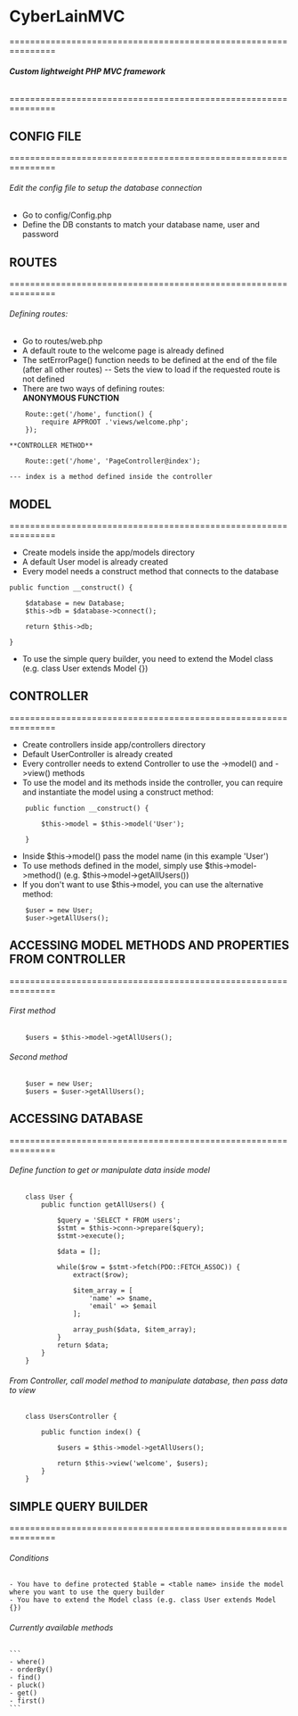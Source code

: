 # **CyberLainMVC**
=============================================================== 
###### **Custom lightweight PHP MVC framework**
=============================================================== 

## CONFIG FILE
===============================================================
###### Edit the config file to setup the database connection
- Go to config/Config.php
- Define the DB constants to match your database name, user and password


## ROUTES	
===============================================================  
###### Defining routes:
- Go to routes/web.php
- A default route to the welcome page is already defined
- The setErrorPage() function needs to be defined at the end of the file (after all other routes)
	-- Sets the view to load if the requested route is not defined
- There are two ways of defining routes:  
	**ANONYMOUS FUNCTION**
```
	Route::get('/home', function() {
		require APPROOT .'views/welcome.php';
	});
```
	**CONTROLLER METHOD**
```
	Route::get('/home', 'PageController@index');
```
	--- index is a method defined inside the controller


## MODEL
===============================================================  
- Create models inside the app/models directory
- A default User model is already created 
- Every model needs a construct method that connects to the database

```
public function __construct() {

	$database = new Database;
	$this->db = $database->connect();

	return $this->db;

}
```

- To use the simple query builder, you need to extend the Model class (e.g. class User extends Model {})


## CONTROLLER
===============================================================  
- Create controllers inside app/controllers directory
- Default UserController is already created
- Every controller needs to extend Controller to use the ->model() and ->view() methods
- To use the model and its methods inside the controller, you can require and instantiate
  the model using a construct method:

```
  	public function __construct() {

		$this->model = $this->model('User');

	}
```
- Inside $this->model() pass the model name (in this example 'User')
- To use methods defined in the model, simply use $this->model->method() (e.g. $this->model->getAllUsers())
- If you don't want to use $this->model, you can use the alternative method:
```
	$user = new User;
	$user->getAllUsers();
```

## ACCESSING MODEL METHODS AND PROPERTIES FROM CONTROLLER
===============================================================  
###### First method

```
	$users = $this->model->getAllUsers();
```
###### Second method

```
	$user = new User;
	$users = $user->getAllUsers();
```


## ACCESSING DATABASE
===============================================================  
###### Define function to get or manipulate data inside model

```
	class User {
		public function getAllUsers() {

			$query = 'SELECT * FROM users';
			$stmt = $this->conn->prepare($query);
			$stmt->execute();

			$data = [];

			while($row = $stmt->fetch(PDO::FETCH_ASSOC)) {
				extract($row);

				$item_array = [
					'name' => $name,
					'email' => $email
				];

				array_push($data, $item_array);
			}
			return $data;
		}
	}
```
###### From Controller, call model method to manipulate database, then pass data to view
```
	class UsersController {

		public function index() {

			$users = $this->model->getAllUsers();

			return $this->view('welcome', $users);
		}
	} 
```

## SIMPLE QUERY BUILDER
===============================================================  
###### Conditions 
	- You have to define protected $table = <table name> inside the model where you want to use the query builder
	- You have to extend the Model class (e.g. class User extends Model {})

###### Currently available methods

	```
	- where()
	- orderBy()
	- find()
	- pluck()
	- get()
	- first()
	```

	
